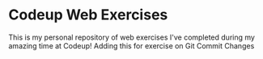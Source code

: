  # Codeup Web Exercises

 This is my personal repository of web exercises
 I've completed during my amazing time at Codeup!
 Adding this for exercise on Git Commit Changes
